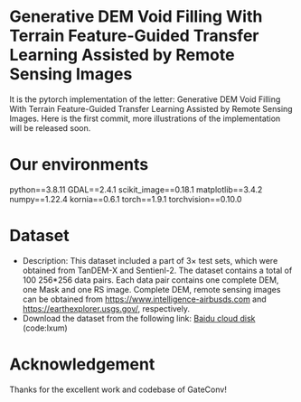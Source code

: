 # Generative DEM Void Filling With Terrain Feature-Guided Transfer Learning Assisted by Remote Sensing Images
It is the pytorch implementation of the letter: Generative DEM Void Filling With Terrain Feature-Guided Transfer Learning Assisted by Remote Sensing Images. Here is the first commit, more illustrations of the implementation will be released soon.
# Our environments
python==3.8.11
GDAL==2.4.1
scikit_image==0.18.1
matplotlib==3.4.2
numpy==1.22.4
kornia==0.6.1
torch==1.9.1
torchvision==0.10.0
# Dataset
* Description: This dataset included a part of 3× test sets, which were obtained from TanDEM-X and Sentienl-2. The dataset contains a total of 100 256*256 data pairs. Each data pair contains one complete DEM, one Mask and one RS image. Complete DEM, remote sensing images can be obtained from https://www.intelligence-airbusds.com and https://earthexplorer.usgs.gov/, respectively.  
* Download the dataset from the following link: [Baidu cloud disk](https://pan.baidu.com/s/12S4BwgRoJsZoD0uZrrkqGQ?pwd=lxum) (code:lxum)
# Acknowledgement
Thanks for the excellent work and codebase of GateConv! 
